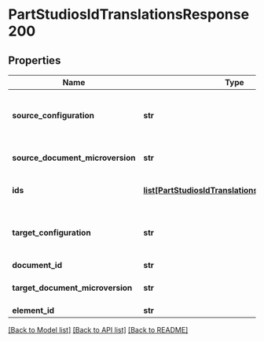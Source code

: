 # PartStudiosIdTranslationsResponse200

## Properties
Name | Type | Description | Notes
------------ | ------------- | ------------- | -------------
**source_configuration** | **str** | Configuration of part studio in which ids were acquired | [optional] 
**source_document_microversion** | **str** | Source document microversion | [optional] 
**ids** | [**list[PartStudiosIdTranslationsResponse200Ids]**](PartStudiosIdTranslationsResponse200Ids.md) | Array of id translation results | [optional] 
**target_configuration** | **str** | Configuration of part studio into which ids are to be             translated | [optional] 
**document_id** | **str** | Document id | [optional] 
**target_document_microversion** | **str** | Target document microversion | [optional] 
**element_id** | **str** | Element id | [optional] 

[[Back to Model list]](../README.md#documentation-for-models) [[Back to API list]](../README.md#documentation-for-api-endpoints) [[Back to README]](../README.md)


